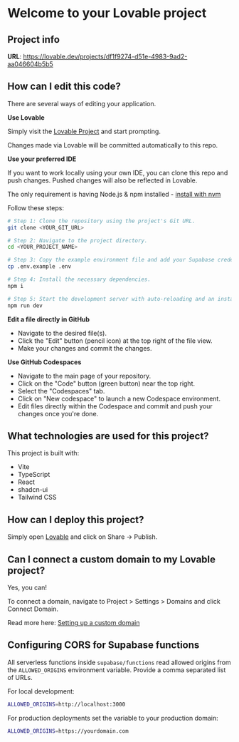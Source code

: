 # Welcome to your Lovable project

## Project info

**URL**: https://lovable.dev/projects/df1f9274-d51e-4983-9ad2-aa046604b5b5

## How can I edit this code?

There are several ways of editing your application.

**Use Lovable**

Simply visit the [Lovable Project](https://lovable.dev/projects/df1f9274-d51e-4983-9ad2-aa046604b5b5) and start prompting.

Changes made via Lovable will be committed automatically to this repo.

**Use your preferred IDE**

If you want to work locally using your own IDE, you can clone this repo and push changes. Pushed changes will also be reflected in Lovable.

The only requirement is having Node.js & npm installed - [install with nvm](https://github.com/nvm-sh/nvm#installing-and-updating)

Follow these steps:

```sh
# Step 1: Clone the repository using the project's Git URL.
git clone <YOUR_GIT_URL>

# Step 2: Navigate to the project directory.
cd <YOUR_PROJECT_NAME>

# Step 3: Copy the example environment file and add your Supabase credentials.
cp .env.example .env

# Step 4: Install the necessary dependencies.
npm i

# Step 5: Start the development server with auto-reloading and an instant preview.
npm run dev
```

**Edit a file directly in GitHub**

- Navigate to the desired file(s).
- Click the "Edit" button (pencil icon) at the top right of the file view.
- Make your changes and commit the changes.

**Use GitHub Codespaces**

- Navigate to the main page of your repository.
- Click on the "Code" button (green button) near the top right.
- Select the "Codespaces" tab.
- Click on "New codespace" to launch a new Codespace environment.
- Edit files directly within the Codespace and commit and push your changes once you're done.

## What technologies are used for this project?

This project is built with:

- Vite
- TypeScript
- React
- shadcn-ui
- Tailwind CSS

## How can I deploy this project?

Simply open [Lovable](https://lovable.dev/projects/df1f9274-d51e-4983-9ad2-aa046604b5b5) and click on Share -> Publish.

## Can I connect a custom domain to my Lovable project?

Yes, you can!

To connect a domain, navigate to Project > Settings > Domains and click Connect Domain.

Read more here: [Setting up a custom domain](https://docs.lovable.dev/tips-tricks/custom-domain#step-by-step-guide)

## Configuring CORS for Supabase functions

All serverless functions inside `supabase/functions` read allowed origins from the `ALLOWED_ORIGINS` environment variable. Provide a comma separated list of URLs.

For local development:

```bash
ALLOWED_ORIGINS=http://localhost:3000
```

For production deployments set the variable to your production domain:

```bash
ALLOWED_ORIGINS=https://yourdomain.com
```
